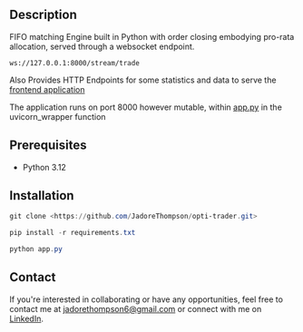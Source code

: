## **Description**

FIFO matching Engine built in Python with order closing embodying pro-rata allocation, served through a websocket endpoint.

`ws://127.0.0.1:8000/stream/trade`

Also Provides HTTP Endpoints for some statistics and data to serve the [frontend application](https://github.com/JadoreThompson/order-matcher-frontend.git)

The application runs on port 8000 however mutable, within [app.py](http://app.py) in the uvicorn_wrapper function

## Prerequisites

- Python 3.12

## **Installation**

```powershell
git clone <https://github.com/JadoreThompson/opti-trader.git>

pip install -r requirements.txt

python app.py

```

## **Contact**

If you're interested in collaborating or have any opportunities, feel free to contact me at [jadorethompson6@gmail.com](mailto:jadorethompson6@gmail.com) or connect with me on [LinkedIn](https://www.linkedin.com/in/jadore-t-49379a295/).
